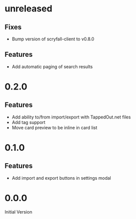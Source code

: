 # unreleased
## Fixes
* Bump version of scryfall-client to v0.8.0

## Features
* Add automatic paging of search results

# 0.2.0
## Features
* Add ability to/from import/export with TappedOut.net files
* Add tag support
* Move card preview to be inline in card list

# 0.1.0
## Features
* Add import and export buttons in settings modal

# 0.0.0
Initial Version
